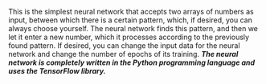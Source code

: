 This is the simplest neural network that accepts two arrays of numbers as input, between which there is a certain pattern, which, if desired, you can always choose yourself. 
                The neural network finds this pattern, and then we let it enter a new number, which it processes according to the previously found pattern. 
                            If desired, you can change the input data for the neural network and change the number of epochs of its training.
                           ***The neural network is completely written in the Python programming language and uses the TensorFlow library.***
